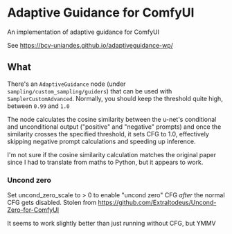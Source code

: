 # Adaptive Guidance for ComfyUI

An implementation of adaptive guidance for ComfyUI

See https://bcv-uniandes.github.io/adaptiveguidance-wp/

## What

There's an `AdaptiveGuidance` node (under `sampling/custom_sampling/guiders`) that can be used with `SamplerCustomAdvanced`. Normally, you should keep the threshold quite high, between `0.99` and `1.0`

The node calculates the cosine similarity between the u-net's conditional and unconditional output ("positive" and "negative" prompts) and once the similarity crosses the specified threshold, it sets CFG to 1.0, effectively skipping negative prompt calculations and speeding up inference.

I'm not sure if the cosine similarity calculation matches the original paper since I had to translate from maths to Python, but it appears to work.

### Uncond zero

Set uncond_zero_scale to > 0 to enable "uncond zero" CFG *after* the normal CFG gets disabled. Stolen from https://github.com/Extraltodeus/Uncond-Zero-for-ComfyUI

It seems to work slightly better than just running without CFG, but YMMV
